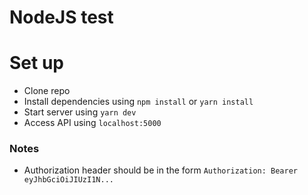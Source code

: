# NodeJS test

# Set up
- Clone repo
- Install dependencies using `npm install` or `yarn install`
- Start server using `yarn dev`
- Access API using `localhost:5000`

### Notes

- Authorization header should be in the form `Authorization: Bearer eyJhbGciOiJIUzI1N...`
